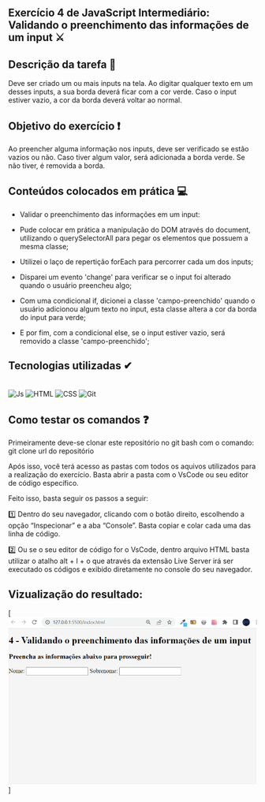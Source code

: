 ## Exercício 4 de JavaScript Intermediário: Validando o preenchimento das informações de um input ⚔

## Descrição da tarefa 📝
Deve ser criado um ou mais inputs na tela. Ao digitar qualquer texto em um desses inputs, a sua borda deverá ficar com a cor verde. Caso o input estiver vazio, a cor da borda deverá voltar ao normal.

## Objetivo do exercício ❗
Ao preencher alguma informação nos inputs, deve ser verificado se estão vazios ou não. 
Caso tiver algum valor, será adicionada a borda verde. Se não tiver, é removida a borda.

## Conteúdos colocados em prática 💻
- Validar o preenchimento das informações em um input:

- Pude colocar em prática a manipulação do DOM através do document, utilizando o querySelectorAll para pegar os elementos que possuem a mesma classe;

- Utilizei o laço de repertição forEach para percorrer cada um dos inputs;

- Disparei um evento 'change' para verificar se o input foi alterado quando o usuário preencheu algo;

- Com uma condicional if, dicionei a classe 'campo-preenchido' quando o  usuário adicionou algum texto no input, esta classe altera a cor da borda do input para verde;

- E por fim, com a condicional else, se o input estiver vazio, será removido a classe 'campo-preenchido';



## Tecnologias utilizadas ✔
<div style="display: inline_block"><br>
    <img align="center" alt="Js" height="45" width="50" src="https://cdn.jsdelivr.net/gh/devicons/devicon/icons/html5/html5-plain-wordmark.svg" />
    <img align="center" alt="HTML" height="45" width="50" src="https://cdn.jsdelivr.net/gh/devicons/devicon/icons/css3/css3-plain-wordmark.svg" />
    <img align="center" alt="CSS" height="40" width="45" src="https://cdn.jsdelivr.net/gh/devicons/devicon/icons/javascript/javascript-original.svg" />
    <img align="center" alt="Git" height="65" width="70"
src="https://cdn.jsdelivr.net/gh/devicons/devicon/icons/git/git-plain-wordmark.svg" />
</div>

## Como testar os comandos ❓ 
Primeiramente deve-se clonar este repositório no git bash com o comando: git clone url do repositório

Após isso, você terá acesso as pastas com todos os aquivos utilizados para a realização do exercício. Basta abrir a pasta com o VsCode ou seu editor de código específico.

Feito isso, basta seguir os passos a seguir:

1️⃣ Dentro do seu navegador, clicando com o botão direito, escolhendo a opção “Inspecionar” e a aba “Console”. Basta copiar e colar cada uma das linha de código.

2️⃣ Ou se o seu editor de código for o VsCode, dentro arquivo HTML basta utilizar o atalho alt + l + o que através da extensão Live Server irá ser executado os códigos e exibido diretamente no console do seu navegador.

## Vizualização do resultado:
[<img src="./exercicio4.gif" alt="imagem do exercício">]

